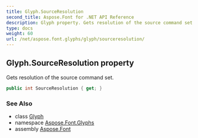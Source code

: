 ```yaml
---
title: Glyph.SourceResolution
second_title: Aspose.Font for .NET API Reference
description: Glyph property. Gets resolution of the source command set
type: docs
weight: 60
url: /net/aspose.font.glyphs/glyph/sourceresolution/
---
```

## Glyph.SourceResolution property

Gets resolution of the source command set.

```csharp
public int SourceResolution { get; }
```

### See Also

* class [Glyph](../)
* namespace [Aspose.Font.Glyphs](../../../aspose.font.glyphs/)
* assembly [Aspose.Font](../../../)


